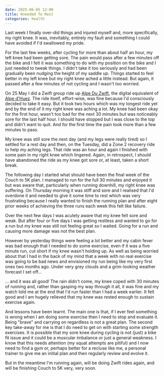 ```yaml
---
date: 2025-06-05 12:00
title: Kneeded To Rest
categories: health
---
```


Last week I finally over-did things and injured myself and, more specifically, my right knee. It was, inevitably, entirely my fault and something I could have avoided if I'd swallowed my pride.

For the last few weeks, after cycling for more than about half an hour, my left knee had been getting sore. The pain would pass after a few minutes off the bike and I felt it was something to do with my position on the bike and I just needed to tweak things. I didn't take it too seriously and had been gradually been nudging the height of my saddle up. Things started to feel better in my left knee but my right knee ached a little instead. But again, it passed after a few minutes of not cycling and I wasn't too worried.

On 25 May I did a Zwift group ride up [Alpe Du Zwift](https://zwiftinsider.com/route/road-to-sky/), the digital equivalent of [Alpe d'Huez](https://www.alpedhuez.com/en/summer/biking/the-21-turns/). The ride itself, effort-wise, was fine because I'd consciously decided to take it easy. But it took two hours which was my longest ride yet and by the end of it my right knee was aching a lot. My knee had been okay for the first hour, wasn't too bad for the next 30 minutes but was noticeably sore for the last half hour. I should have stopped but I was close to the top and didn't want to quit. And for the first time the pain took more than a few minutes to pass.

My knee was still sore the next day (and my legs were really tired) so I settled for a rest day and then, on the Tuesday, did a Zone 2 recovery ride to help my aching legs. That ride was an hour and again I finished with some pain in my right knee which lingered. Again, in retrospect, I should have abandoned the ride as my knee got sore or, at least, taken a short break.

The following day I started what should have been the final week of the Couch to 5K plan. I managed to run for the full 30 minutes and enjoyed it but was aware that, particularly when running downhill, my right knee was suffering. On Thursday morning it was stiff and sore and I realised that I'd overdone it and needed to give it some time to rest which was very frustrating because I really wanted to finish the running plan and after eight prior weeks of achieving the three runs each week this felt like failure.

Over the next few days I was acutely aware that my knee felt sore and weak. But after four or five days I was getting restless and wanted to go for a run but my knee was still not feeling great so I waited. Going for a run and causing more damage was not the best plan.

However by yesterday things were feeling a lot better and my cabin fever was bad enough that I needed to do some exercise, even if it was a five minute run, cut short if my knee wasn't holding up. As well as being worried about that I had in the back of my mind that a week with no real exercise was going to be bad news and envisioned my run being like my very first ones two months ago. Under very grey clouds and a grim-looking weather forecast I set off...

... and it was all good! The rain didn't come, my knee coped with 30 minutes of running and,  rather than gasping my way through it all, it was fine and my watch told me at the end that I'd run faster than I had a week earlier. It felt good and I am hugely relieved that my knee was rested enough to sustain exercise again.

And lessons have been learnt. The main one is that, if I ever feel something is wrong when I am doing some exercise then I need to stop and evaluate it. Being "brave" and carrying on regardless is not a great plan. The second key take-away for me is that I do need to get on with starting some strength exercises. It is possible that my sore knee during cycling is not (just) a bike fit issue and it could be a muscular imbalance or just a general weakness. I know that this needs attention (my squat attempts are pitiful) and I now need to find a gym or, perhaps better for a recluse like me, a personal trainer to give me an initial plan and then regularly review and evolve it.

But in the meantime I'm running again, will be doing Zwift rides again, and will be finishing Couch to 5K very, very soon.
